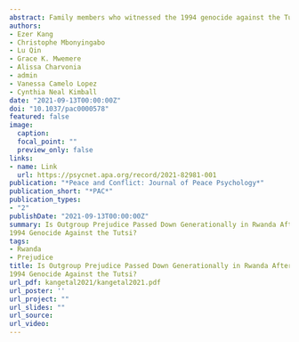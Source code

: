 ```yaml
---
abstract: Family members who witnessed the 1994 genocide against the Tutsi arguably shape their children’s narratives of the events and subsequent formation of outgroup prejudice. An understanding of whether vestiges of the genocide are transmitted to future generations informs ongoing peacebuilding efforts. We, therefore, examined the relationship between child and guardian attitudes toward one’s outgroup among households of survivors or perpetrators and investigated whether this relationship was potentially affected by social interactions with members of outgroups outside the family. Rather than being passively shaped by their guardians’ experiences, our results suggested that a new generation of viewpoints was being formed by relationships within and outside the family.
authors:
- Ezer Kang
- Christophe Mbonyingabo
- Lu Qin
- Grace K. Mwemere
- Alissa Charvonia
- admin
- Vanessa Camelo Lopez
- Cynthia Neal Kimball
date: "2021-09-13T00:00:00Z"
doi: "10.1037/pac0000578"
featured: false
image:
  caption: 
  focal_point: ""
  preview_only: false
links:
- name: Link
  url: https://psycnet.apa.org/record/2021-82981-001
publication: "*Peace and Conflict: Journal of Peace Psychology*"
publication_short: "*PAC*"
publication_types:
- "2"
publishDate: "2021-09-13T00:00:00Z"
summary: Is Outgroup Prejudice Passed Down Generationally in Rwanda After the
1994 Genocide Against the Tutsi?
tags:
- Rwanda
- Prejudice
title: Is Outgroup Prejudice Passed Down Generationally in Rwanda After the
1994 Genocide Against the Tutsi?
url_pdf: kangetal2021/kangetal2021.pdf
url_poster: ''
url_project: ""
url_slides: ""
url_source:
url_video: 
---
```

